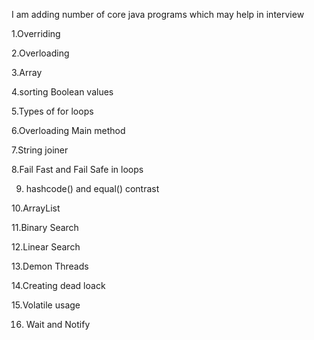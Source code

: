 I am adding number of core java programs which may help in interview

1.Overriding

2.Overloading

3.Array

4.sorting Boolean values

5.Types of for loops

6.Overloading Main method

7.String joiner

8.Fail Fast and Fail Safe in loops

9. hashcode() and equal() contrast 

10.ArrayList

11.Binary Search

12.Linear Search

13.Demon Threads

14.Creating dead loack 

15.Volatile usage

16. Wait and Notify

